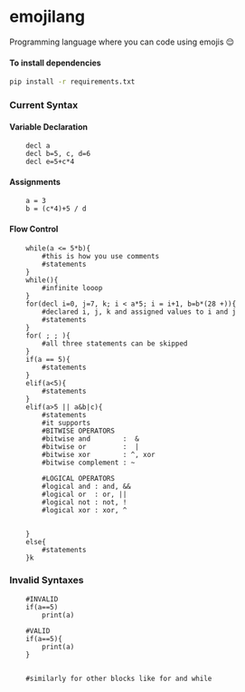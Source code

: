 # emojilang
Programming language where you can code using emojis 😌

#### To install dependencies
```bash
pip install -r requirements.txt
```

### Current Syntax
#### Variable Declaration
````
    decl a
    decl b=5, c, d=6
    decl e=5+c*4
````
#### Assignments
````
    a = 3
    b = (c*4)+5 / d
````
#### Flow Control
````
    while(a <= 5*b){
        #this is how you use comments
        #statements
    }
    while(){
        #infinite looop
    }
    for(decl i=0, j=7, k; i < a*5; i = i+1, b=b*(28 +)){
        #declared i, j, k and assigned values to i and j
        #statements
    }
    for( ; ; ){
        #all three statements can be skipped
    }
    if(a == 5){
        #statements
    }
    elif(a<5){
        #statements
    }
    elif(a>5 || a&b|c){
        #statements
        #it supports 
        #BITWISE OPERATORS
        #bitwise and        :  &
        #bitwise or         :  |
        #bitwise xor        : ^, xor
        #bitwise complement : ~
        
        #LOGICAL OPERATORS
        #logical and : and, &&
        #logical or  : or, ||
        #logical not : not, !
        #logical xor : xor, ^


    }
    else{
        #statements
    }k

````

### Invalid Syntaxes
````
    #INVALID
    if(a==5)
        print(a)
    
    #VALID
    if(a==5){
        print(a)
    }
    

    #similarly for other blocks like for and while
````
